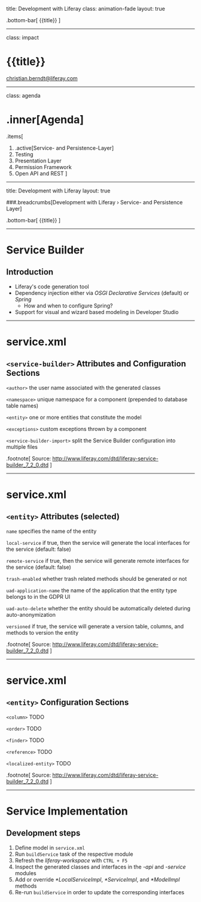 title: Development with Liferay 
class: animation-fade
layout: true

.bottom-bar[
  {{title}}
]

---

class: impact

# {{title}}
christian.berndt@liferay.com 

---

class: agenda

# .inner[Agenda]

.items[
1. .active[Service- and Persistence-Layer]
1. Testing
1. Presentation Layer
1. Permission Framework
1. Open API and REST
]

---

title: Development with Liferay 
layout: true

###.breadcrumbs[Development with Liferay › Service- and Persistence Layer]

.bottom-bar[
  {{title}}
]

---

# Service Builder

## Introduction

* Liferay's code generation tool
* Dependency injection either via _OSGI Declarative Services_ (default) or _Spring_
  * How and when to configure Spring? 
* Support for visual and wizard based modeling in Developer Studio

---

# service.xml

## `<service-builder>` Attributes and Configuration Sections 

`<author>` the user name associated with the generated classes

`<namespace>` unique namespace for a component (prepended to database table names)

`<entity>` one or more entities that constitute the model

`<exceptions>` custom exceptions thrown by a component

`<service-builder-import>` split the Service Builder configuration into multiple files

.footnote[
  Source: http://www.liferay.com/dtd/liferay-service-builder_7_2_0.dtd
]

---

# service.xml

## `<entity>` Attributes (selected)

`name` specifies the name of the entity

`local-service` if true, then the service will generate the local interfaces for the service (default: false) 

`remote-service` if true, then the service will generate remote interfaces for the service (default: false)

`trash-enabled` whether trash related methods should be generated or not 

`uad-application-name` the name of the application that the entity type belongs to in the GDPR UI 

`uad-auto-delete` whether the entity should be automatically deleted during auto-anonymization 

`versioned` if true, the service will generate a version table, columns, and methods to version the entity


.footnote[
  Source: http://www.liferay.com/dtd/liferay-service-builder_7_2_0.dtd
]

---

# service.xml

## `<entity>` Configuration Sections 

`<column>` TODO

`<order>` TODO

`<finder>` TODO

`<reference>` TODO

`<localized-entity>` TODO

.footnote[
  Source: http://www.liferay.com/dtd/liferay-service-builder_7_2_0.dtd
]

---

# Service Implementation

## Development steps

1. Define model in `service.xml`
1. Run `buildService` task of the respective module
1. Refresh the _liferay-workspace_ with `CTRL + F5`
1. Inspect the generated classes and interfaces in the _-api_ and _-service_ modules
1. Add or override _*LocalServiceImpl_, _*ServiceImpl_, and _*ModelImpl_ methods
1. Re-run `buildService` in order to update the corresponding interfaces 
